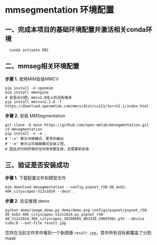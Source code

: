 # mmsegmentation 环境配置


## 一、完成本项目的基础环境配置并激活相关conda环境

```shell
  conda activate DRC
```

## 二、mmseg相关环境配置

**步骤 1.** 使用MIM安装MMCV

```shell
pip install -U openmim
mim install mmengine
# 容易出问题，mmcv2.0往上的没有编译
pip install mmcv==2.1.0 -f https://download.openmmlab.com/mmcv/dist/cu121/torch2.1/index.html
```
**步骤 2.** 安装 MMSegmentation
```shell
git clone -b main https://github.com/open-mmlab/mmsegmentation.git
cd mmsegmentation
pip install -v -e .
# '-v' 表示详细模式，更多的输出
# '-e' 表示以可编辑模式安装工程，
# 因此对代码所做的任何修改都生效，无需重新安装
```

## 三、验证是否安装成功
**步骤 1.** 下载配置文件和模型文件
```shell
mim download mmsegmentation --config pspnet_r50-d8_4xb2-40k_cityscapes-512x1024 --dest .
```

**步骤 2.** 验证推理 demo

```shell
python demo/image_demo.py demo/demo.png configs/pspnet/pspnet_r50-d8_4xb2-40k_cityscapes-512x1024.py pspnet_r50-d8_512x1024_40k_cityscapes_20200605_003338-2966598c.pth --device cuda:0 --out-file result.jpg
```
您将在当前文件夹中看到一个新图像 `result.jpg`，其中所有目标都覆盖了分割 mask